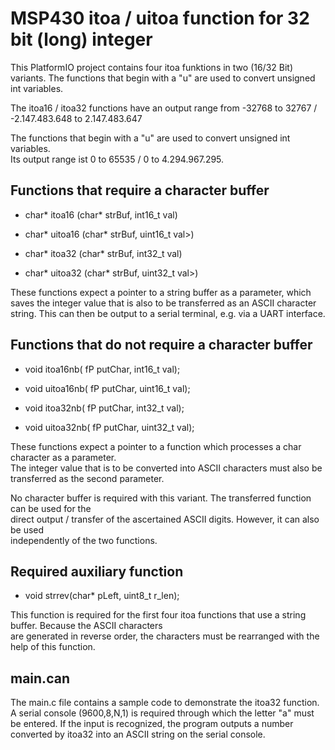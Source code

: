 # MSP430 itoa / uitoa function for 32 bit (long) integer

This PlatformIO project contains four itoa funktions in two (16/32 Bit) variants. The functions that begin with a "u"
are used to convert unsigned int variables.

The itoa16 / itoa32 functions have an output range from -32768 to 32767 / -2.147.483.648 to 2.147.483.647

The functions that begin with a "u" are used to convert unsigned int variables.  
Its output range ist 0 to 65535 / 0 to 4.294.967.295.

## Functions that require a character buffer

* char\* itoa16 (char* strBuf, int16_t val)
* char\* uitoa16 (char* strBuf, uint16_t val>)

* char\* itoa32 (char* strBuf, int32_t val)
* char\* uitoa32 (char* strBuf, uint32_t val>)

These functions expect a pointer to a string buffer as a parameter, which saves the integer value
that is also to be transferred as an ASCII character string. This can then be output to a serial terminal,
e.g. via a UART interface.

## Functions that do not require a character buffer

* void itoa16nb( fP putChar, int16_t val);
* void uitoa16nb( fP putChar, uint16_t val);

* void itoa32nb( fP putChar, int32_t val);
* void uitoa32nb( fP putChar, uint32_t val);

These functions expect a pointer to a function which processes a char character as a parameter.  
The integer value that is to be converted into ASCII characters must also be transferred as the second parameter.  
  
No character buffer is required with this variant. The transferred function can be used for the  
direct output / transfer of the ascertained ASCII digits. However, it can also be used  
independently of the two functions.  

## Required auxiliary function

* void strrev(char* pLeft, uint8_t r_len);

This function is required for the first four itoa functions that use a string buffer. Because the ASCII characters  
are generated in reverse order, the characters must be rearranged with the help of this function.  
  
## main.can
  
The main.c file contains a sample code to demonstrate the itoa32 function.
A serial console (9600,8,N,1) is required through which the letter "a" must be entered.
If the input is recognized, the program outputs a number converted by itoa32
into an ASCII string on the serial console.
